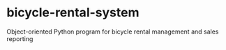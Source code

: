 # bicycle-rental-system
Object-oriented Python program for bicycle rental management and sales reporting
